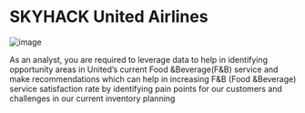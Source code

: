# SKYHACK United Airlines

![image](https://github.com/SaibalPatraDS/SKYHACK-United-Airlines/assets/102281722/fde01eee-1d2c-42af-b272-34445b3d53f2)

As an analyst, you are required to leverage data to help in identifying opportunity areas in United’s current Food &amp;Beverage(F&amp;B) service and make recommendations which can help in increasing F&amp;B (Food &amp;Beverage) service satisfaction rate by identifying pain points for our customers and challenges in our current inventory planning

